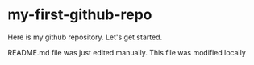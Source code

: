 # my-first-github-repo
Here is my github repository. Let's get started.

README.md file was just edited manually. This file was modified locally
